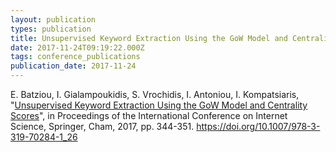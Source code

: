 ```yaml
---
layout: publication
types: publication
title: Unsupervised Keyword Extraction Using the GoW Model and Centrality Scores.
date: 2017-11-24T09:19:22.000Z
tags: conference_publications
publication_date: 2017-11-24
---
```

E. Batziou, I. Gialampoukidis, S. Vrochidis, I. Antoniou, I. Kompatsiaris, "[Unsupervised Keyword Extraction Using the GoW Model and Centrality Scores](https://zenodo.org/record/1172439#.X2B7k8BS9PY)", in Proceedings of the International Conference on Internet Science, Springer, Cham, 2017, pp. 344-351. <https://doi.org/10.1007/978-3-319-70284-1_26>